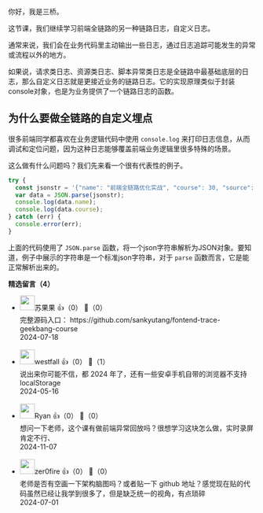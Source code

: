 你好，我是三桥。

这节课，我们继续学习前端全链路的另一种链路日志，自定义日志。

通常来说，我们会在业务代码里主动输出一些日志，通过日志追踪可能发生的异常或流程以外的地方。

如果说，请求类日志、资源类日志、脚本异常类日志是全链路中最基础底层的日志，那么自定义日志就是更接近业务的链路日志。它的实现原理类似于封装console对象，也是为业务提供了一个链路日志的函数。

## 为什么要做全链路的自定义埋点

很多前端同学都喜欢在业务逻辑代码中使用 `console.log` 来打印日志信息，从而调试和定位问题，因为这种日志能够覆盖前端业务逻辑里很多特殊的场景。

这么做有什么问题吗？我们先来看一个很有代表性的例子。

```typescript
try {
  const jsonstr = '{"name": "前端全链路优化实战", "course": 30, "source": "geekbang"}'
  var data = JSON.parse(jsonstr);
  console.log(data.name);
  console.log(data.course);
} catch (err) {
  console.error(err);
}
```

上面的代码使用了 `JSON.parse` 函数，将一个json字符串解析为JSON对象。要知道，例子中展示的字符串是一个标准json字符串，对于 `parse` 函数而言，它是能正常解析出来的。
<div><strong>精选留言（4）</strong></div><ul>
<li><img src="https://static001.geekbang.org/account/avatar/00/2b/86/73/5190bbde.jpg" width="30px"><span>苏果果</span> 👍（0） 💬（0）<div>完整源码入口：
https:&#47;&#47;github.com&#47;sankyutang&#47;fontend-trace-geekbang-course</div>2024-07-18</li><br/><li><img src="https://static001.geekbang.org/account/avatar/00/18/ea/05/9976b871.jpg" width="30px"><span>westfall</span> 👍（0） 💬（1）<div>说出来你可能不信，都 2024 年了，还有一些安卓手机自带的浏览器不支持 localStorage</div>2024-05-16</li><br/><li><img src="https://static001.geekbang.org/account/avatar/00/19/c0/13/52cd5ea8.jpg" width="30px"><span>Ryan</span> 👍（0） 💬（0）<div>想问一下老师，这个课有做前端异常回放吗？很想学习这块怎么做，实时录屏肯定不行、</div>2024-11-07</li><br/><li><img src="https://static001.geekbang.org/account/avatar/00/16/67/fa/720f57fa.jpg" width="30px"><span>zer0fire</span> 👍（0） 💬（0）<div>老师是否有空画一下架构脑图吗？或者贴一下 github 地址？感觉现在贴的代码虽然已经让我学到很多了，但是缺乏统一的视角，有点琐碎</div>2024-07-01</li><br/>
</ul>